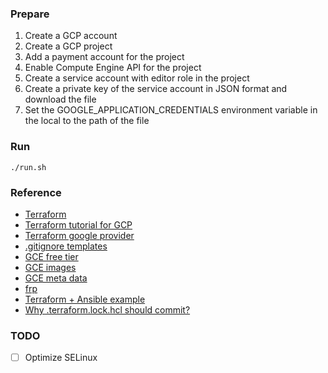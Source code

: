 ### Prepare

1. Create a GCP account
2. Create a GCP project
3. Add a payment account for the project
4. Enable Compute Engine API for the project
5. Create a service account with editor role in the project
6. Create a private key of the service account in JSON format and download the file
7. Set the GOOGLE_APPLICATION_CREDENTIALS environment variable in the local to the path of the file


### Run
```
./run.sh
```

### Reference

- [Terraform](https://developer.hashicorp.com/terraform)
- [Terraform tutorial for GCP](https://developer.hashicorp.com/terraform/tutorials/gcp-get-started)
- [Terraform google provider](https://registry.terraform.io/providers/hashicorp/google/latest/docs/resources/compute_network.html?product_intent=terraform)
- [.gitignore templates](https://github.com/github/gitignore)
- [GCE free tier](https://cloud.google.com/free/docs/free-cloud-features?hl=ja#compute)
- [GCE images](https://console.cloud.google.com/compute/images?project=imasuggo5)
- [GCE meta data](https://cloud.google.com/compute/docs/metadata/default-metadata-values?hl=ja)
- [frp](https://github.com/fatedier/frp)
- [Terraform + Ansible example](https://gitlab.com/to-be-continuous/samples/terraform-ansible-on-aws)
- [Why .terraform.lock.hcl should commit?](https://stackoverflow.com/questions/67963719/should-terraform-lock-hcl-be-included-in-the-gitignore-file)

### TODO
- [ ] Optimize SELinux 